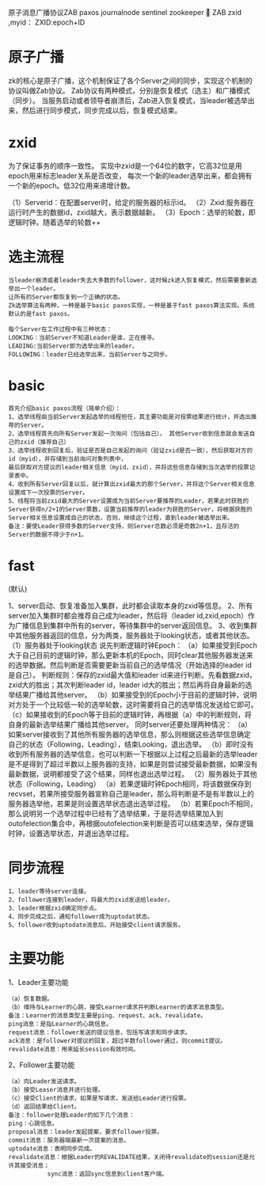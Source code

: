 

原子消息广播协议ZAB
paxos
journalnode
sentinel
zookeeper   ZAB
zxid ,myid：
ZXID:epoch+ID



# 原子广播

zk的核心是原子广播，这个机制保证了各个Server之间的同步，实现这个机制的协议叫做Zab协议。
Zab协议有两种模式，分别是恢复模式（选主）和广播模式（同步）。
当服务启动或者领导者崩溃后，Zab进入恢复模式，当leader被选举出来，然后进行同步模式，同步完成以后，恢复模式结束。

# zxid

为了保证事务的顺序一致性。
实现中zxid是一个64位的数字，它高32位是用epoch用来标志leader关系是否改变，
每次一个新的leader选举出来，都会拥有一个新的epoch。低32位用来递增计数。

（1）Serverid：在配置server时，给定的服务器的标示id。
（2）Zxid:服务器在运行时产生的数据id，zxid越大，表示数据越新。
（3）Epoch：选举的轮数，即逻辑时钟。随着选举的轮数++




# 选主流程

	当leader崩溃或者leader失去大多数的follower，这时候zk进入恢复模式，然后需要重新选举出一个leader。
	让所有的Server都恢复到一个正确的状态。
	Zk选举算法有两种，一种是基于basic paxos实现，一种是基于fast paxos算法实现。系统默认的是fast paxos。

	每个Server在工作过程中有三种状态：
	LOOKING：当前Server不知道Leader是谁，正在搜寻。
	LEADING:当前Server即为选举出来的leader。
	FOLLOWING：leader已经选举出来，当前Server与之同步。


# basic

	首先介绍basic paxos流程（简单介绍）：
	1、选举线程由当前Server发起选举的线程担任，其主要功能是对投票结果进行统计，并选出推荐的Server。
	2、选举线程首先向所有Server发起一次询问（包括自己）。 其他Server收到信息就会发送自己的zxid（推荐自己）
	3、选举线程收到回复后，验证是否是自己发起的询问（验证zxid是否一致），然后获取对方的id（myid），并存储到当前询问对象列表中，
	最后获取对方提议的leader相关信息（myid，zxid），并将这些信息存储到当次选举的投票记录表中。
	4、收到所有Server回复以后，就计算出zxid最大的那个Server，并将这个Server相关信息设置成下一次投票的Server。
	5、线程将当前zxid最大的Server设置成为当前Server要推荐的Leader，若果此时获胜的Server获得n/2+1的Server票数，设置当前推荐的leader为获胜的Server，将根据获胜的Server相关信息设置成自己的状态，否则，继续这个过程，直到leader被选举出来。
	备注：要使Leader获得多数的Server支持，则Server总数必须是奇数2n+1，且存活的Server的数据不得少于n+1。


# fast

(默认)

1、server启动、恢复准备加入集群，此时都会读取本身的zxid等信息。
2、所有server加入集群时都会推荐自己成为leader，然后将（leader id,zxid,epoch）作为广播信息到集群中所有的server，等待集群中的server返回信息。
3、收到集群中其他服务器返回的信息，分为两类，服务器处于looking状态，或者其他状态。
（1）服务器处于looking状态
说先判断逻辑时钟Epoch：
（a）如果接受到Epoch大于自己目前的逻辑时钟，那么更新本机的Epoch，同时clear其他服务器发送来的选举数据。然后判断是否需要更新当前自己的选举情况（开始选择的leader id是自己）。
判断规则：保存的zxid最大值和leader id来进行判断。先看数据zxid，zxid大的胜出；其次判断leader id，leader id大的胜出；然后再将自身最新的选举结果广播给其他server。
（b）如果接受到的Epoch小于目前的逻辑时钟，说明对方处于一个比较低一轮的选举轮数，这时需要将自己的选举情况发送给它即可。
（c）如果接收到的Epoch等于目前的逻辑时钟，再根据（a）中的判断规则，将自身的最新选举结果广播给其他server。
同时server还要处理两种情况：
（a）如果server接收到了其他所有服务器的选举信息，那么则根据这些选举信息确定自己的状态（Following，Leading），结束Looking，退出选举。
（b）即时没有收到所有服务器的选举信息，也可以判断一下根据以上过程之后最新的选举leader是不是得到了超过半数以上服务器的支持，如果是则尝试接受最新数据，如果没有最新数据，说明都接受了这个结果，同样也退出选举过程。
（2）服务器处于其他状态（Following，Leading）
（a）若果逻辑时钟Epoch相同，将该数据保存到recvset，若果所接受服务器宣称自己是leader，那么将判断是不是有半数以上的服务器选举他，若果是则设置选举状态退出选举过程。
（b）若果Epoch不相同，那么说明另一个选举过程中已经有了选举结果，于是将选举结果加入到outofelection集合中，再根据outofelection来判断是否可以结束选举，保存逻辑时钟，设置选举状态，并退出选举过程。


# 同步流程

	1、leader等待server连接。
	2、follower连接到leader，将最大的zxid发送给leader。
	3、leader根据zxid确定同步点。
	4、同步完成之后，通知follower成为uptodat状态。
	5、follower收到uptodate消息后，开始接受client请求服务。

# 主要功能

1、Leader主要功能

	（a）恢复数据。
	（b）维持与Learner的心跳，接受Learner请求并判断Learner的请求消息类型。
	备注：Learner的消息类型主要是ping、request、ack、revalidate。
	ping消息：是指Learner的心跳信息。
	request消息：follower发送的提议信息，包括写请求和同步请求。
	ack消息：是follower对提议的回复，超过半数follower通过，则commit提议。
	revalidate消息：用来延长session有效时间。


2、Follower主要功能

	（a）向Leader发送请求。
	（b）接受Leaser消息并进行处理。
	（c）接受Client的请求，如果是写请求，发送给Leader进行投票。
	（d）返回结果给Client。
	备注：follower处理Leader的如下几个消息：
	ping：心跳信息。
	proposal消息：leader发起提案，要求follower投票。
	commit消息：服务器端最新一次提案的消息。
	uptodate消息：表明同步完成。
	revalidate消息：根据Leader的REVALIDATE结果，关闭待revalidate的session还是允许其接受消息；
			   sync消息：返回sync信息到client客户端。



